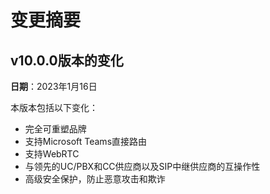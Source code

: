 # 变更摘要
## v10.0.0版本的变化
**日期**：2023年1月16日  
  
本版本包括以下变化：   
+ 完全可重塑品牌
+ 支持Microsoft Teams直接路由
+ 支持WebRTC
+ 与领先的UC/PBX和CC供应商以及SIP中继供应商的互操作性
+ 高级安全保护，防止恶意攻击和欺诈

